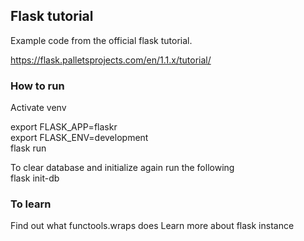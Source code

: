 ## Flask tutorial 
Example code from the official flask tutorial. 

https://flask.palletsprojects.com/en/1.1.x/tutorial/



### How to run 
Activate venv   

export FLASK_APP=flaskr  
export FLASK_ENV=development  
flask run  

To clear database and initialize again run the following  
flask init-db 



### To learn 
Find out what functools.wraps does
Learn more about flask instance 